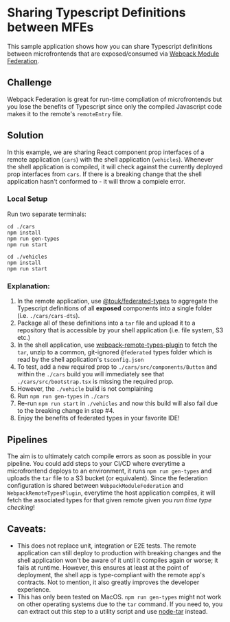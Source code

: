 # Sharing Typescript Definitions between MFEs

This sample application shows how you can share Typescript definitions between microfrontends that are exposed/consumed via [Webpack Module Federation](https://webpack.js.org/concepts/module-federation).

## Challenge

Webpack Federation is great for run-time compliation of microfrontends but you lose the benefits of Typescript since only the compiled Javascript code makes it to the remote's `remoteEntry` file.

## Solution

In this example, we are sharing React component prop interfaces of a remote application (`cars`) with the shell application (`vehicles`). Whenever the shell application is compiled, it will check against the currently deployed prop interfaces from `cars`. If there is a breaking change that the shell application hasn't conformed to - it will throw a compiele error.

### Local Setup

Run two separate terminals:

```
cd ./cars
npm install
npm run gen-types
npm run start
```

```
cd ./vehicles
npm install
npm run start
```

### Explanation:

1. In the remote application, use [@touk/federated-types](https://www.npmjs.com/package/@touk/federated-types) to aggregate the Typescript definitions of all **exposed** components into a single folder (i.e. `./cars/cars-dts`).
2. Package all of these definitions into a `tar` file and upload it to a repository that is accessible by your shell application (i.e. file system, S3 etc.)
3. In the shell application, use [webpack-remote-types-plugin](https://github.com/ruanyl/webpack-remote-types-plugin) to fetch the `tar`, unzip to a common, git-ignored `@federated` types folder which is read by the shell application's `tsconfig.json`
4. To test, add a new required prop to `./cars/src/components/Button` and within the `./cars` build you will immediately see that `./cars/src/bootstrap.tsx` is missing the required prop.
5. However, the `./vehicle` build is not complaining
6. Run `npm run gen-types` in `./cars`
7. Re-run `npm run start` in `./vehicles` and now this build will also fail due to the breaking change in step #4.
8. Enjoy the benefits of federated types in your favorite IDE!

## Pipelines

The aim is to ultimately catch compile errors as soon as possible in your pipeline. You could add steps to your CI/CD where everytime a microfrontend deploys to an environment, it runs `npm run gen-types` and uploads the `tar` file to a S3 bucket (or equivalent). Since the federation configuration is shared between `WebpackModuleFederation` and `WebpackRemoteTypesPlugin`, everytime the host application compiles, it will fetch the associated types for that given remote given you _run time type checking_!

## Caveats:

- This does not replace unit, integration or E2E tests. The remote application can still deploy to production with breaking changes and the shell application won't be aware of it until it compiles again or worse; it fails at runtime. However, this ensures at least at the point of deployment, the shell app is type-compliant with the remote app's contracts. Not to mention, it also greatly improves the developer experience.
- This has only been tested on MacOS. `npm run gen-types` might not work on other operating systems due to the `tar` command. If you need to, you can extract out this step to a utility script and use [node-tar](https://www.npmjs.com/package/tar) instead.
